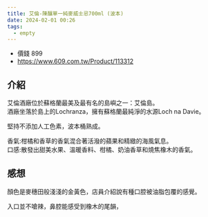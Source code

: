 ```yaml
---
title: 艾倫-陳釀單一純麥威士忌700ml (波本)
date: 2024-02-01 00:26
tags:
  - empty
---
```


- 價錢 899
- https://www.609.com.tw/Product/113312

## 介紹
艾倫酒廠位於蘇格蘭最美及最有名的島嶼之一：艾倫島。  
酒廠坐落於島上的Lochranza，擁有蘇格蘭最純淨的水源Loch na Davie。  
  
堅持不添加人工色素，波本桶熟成。  
  
香氣:柑橘和香草的香氣混合著活潑的蘋果和精緻的海風氣息。  
口感:散發出甜美水果、溫暖香料、柑橘、奶油香草和燒焦橡木的香氣。
## 感想

顏色是麥穗田般淺淺的金黃色，店員介紹說有種口腔被油脂包覆的感覺。

入口並不嗆辣，鼻腔能感受到橡木的尾韻，
